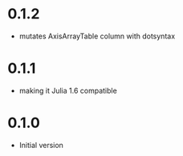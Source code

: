 0.1.2
=====
- mutates AxisArrayTable column with dotsyntax

0.1.1
=====
- making it Julia 1.6 compatible

0.1.0
=====
- Initial version
